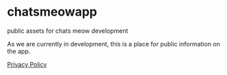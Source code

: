 # chatsmeowapp
public assets for chats meow development

As we are currently in development, this is a place for public information on the app.

[Privacy Policy
](https://github.com/jmtasu/chatsmeow/blob/main/privacy-policy.html
)
